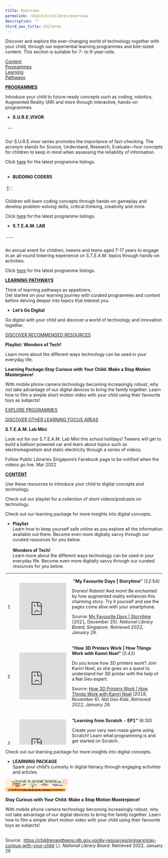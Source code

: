 ```yaml
---
title: Overview
permalink: /digital/children/overview
description: ""
third_nav_title: Children
---
```

Discover and explore the ever-changing world of technology together with your child, through our experiential learning programmes and bite-sized content. This section is suitable for 7- to 9-year-olds.

<div class="row is-multiline">
  <div class="col is-one-third">
    <div class="clickbox is-sky-indigo">
      <a href="/digital/children/content">
        <span>Content</span>
      </a>
    </div>
  </div>
  <div class="col is-one-third">
    <div class="clickbox is-sky-indigo">
      <a href="/digital/children/programmes">
        <span>Programmes</span>
      </a>
    </div>
  </div>
  <div class="col is-one-third">
    <div class="clickbox is-sky-indigo">
      <a href="/digital/children/learning-pathways">
        <span>Learning<br>Pathways</span>
      </a>
    </div>
  </div>
</div>
<p><strong><u>PROGRAMMES</u></strong></p>
<p>Introduce your child to future-ready concepts such as coding, robotics, Augmented Reality (AR) and more through interactive, hands-on programmes.</p>
<ul><li><strong>S.U.R.E.VIVOR</strong></li></ul>
<img height="30" width="30" src="/images/digital/SUREvivor.jpg">
<p>Our S.U.R.E.vivor series promotes the importance of fact-checking. The acronym stands for Source, Understand, Research, Evaluate—four concepts for children to keep in mind when assessing the reliability of information.&nbsp;</p>
<p>Click <u>here</u> for the latest programme listings.<br><br></p>
<ul><li><strong>BUDDING CODERS</strong></li></ul>
<img height="30" width="30" src="/images/digital/Digital-Prog-Children-01b.png">
<p>Children will learn coding concepts through hands-on gameplay and develop problem-solving skills, critical thinking, creativity and more.</p><p>Click <u>here</u> for the latest programme listings.</p>
<ul><li><strong>S.T.E.A.M. LAB</strong></li></ul>
<img height="30" width="30" src="images/digital/steamlab.jpg">
<p>An annual event for children, tweens and teens aged 7-17 years to engage in an all-round tinkering experience on S.T.E.A.M. topics through hands-on activities.</p>
<p>Click <u>here</u> for the latest programme listings.</p>
<p><strong><u>LEARNING PATHWAYS</u></strong></p>
<p>Think of learning pathways as appetizers. <br>Get started on your learning journey with curated programmes and content before delving deeper into topics that interest you.</p>
<ul><li><strong>Let’s Go Digital</strong></li></ul>
<p>Go digital with your child and discover a world of technology and innovation together.</p><p><u>DISCOVER RECOMMENDED RESOURCES</u></p>
<p><strong>Playlist:</strong> <strong>Wonders of Tech!</strong></p><p>Learn more about the different ways technology can be used in your everyday life.</p><p><strong>Learning Package:Stay Curious with Your Child: Make a Stop Motion Masterpiece!</strong></p>
<p>With mobile phone camera technology becoming increasingly robust, why not take advantage of our digital devices to bring the family together. Learn how to film a simple short motion video with your child using their favourite toys as subjects!</p>
<p><u>EXPLORE PROGRAMMES</u></p>
<p><u>DISCOVER OTHER LEARNING FOCUS AREAS</u></p>
<p><strong>S.T.E.A.M. Lab Mini </strong></p><p>Look out for our S.T.E.A.M. Lab Mini this school holidays! Tweens will get to build a balloon powered car and learn about topics such as electromagnetism and static electricity through a series of videos.</p>
<p>Follow Public Libraries Singapore’s Facebook page to be notified when the videos go live. Mar 2022</p>
<p><strong><u>CONTENT</u></strong></p><p>Use these resources to introduce your child to digital concepts and technology.</p><p>Check out our playlist for a collection of short videos/podcasts on technology.</p><p>Check out our learning package for more insights into digital concepts.</p><ul><li><strong>Playlist<br></strong>Learn how to keep yourself safe online as you explore all the information available out there. Become even more digitally savvy through our curated resources for you below.<br><br><strong>Wonders of Tech!<br></strong>Learn more about the different ways technology can be used in your everyday life. Become even more digitally savvy through our curated resources for you below.</li></ul>
<table style="height: 549px;" width="602">
<tbody>
<tr style="height: 183px;">
<td style="height: 183px; width: 32.75px;">
<p>1</p>
</td>
<td style="height: 183px; width: 156px;"><iframe width="150" height="150" src="https://www.youtube.com/embed/tGFfZ8kVuMs" title="YouTube video player" frameborder="0" allow="accelerometer; autoplay; clipboard-write; encrypted-media; gyroscope; picture-in-picture" allowfullscreen></iframe></td>
<td style="height: 183px; width: 391.25px;">
<p>&nbsp;<strong>&ldquo;My Favourite Days | Storytime&rdquo; </strong>(12:54)</p>
<p>Drones! Robots! And more! Be enchanted by how augmented reality enhances this charming story. Try it yourself and see the pages come alive with your smartphone.</p>
<p>Source: <a href="https://youtu.be/tGFfZ8kVuMs">My Favourite Days | Storytime</a> (2021, December 25). <em>National Library Board, Singapore. Retrieved 2022, January 26.</em></p>
</td>
</tr>
<tr style="height: 201px;">
<td style="height: 201px; width: 32.75px;">
<p>2</p>
</td>
<td style="height: 201px; width: 156px;"><iframe width="150" height="150" src="https://www.youtube.com/embed/HlvK6DLwCz4" title="YouTube video player" frameborder="0" allow="accelerometer; autoplay; clipboard-write; encrypted-media; gyroscope; picture-in-picture" allowfullscreen></iframe></td>
<td style="height: 201px; width: 391.25px;">
<p><strong>&ldquo;How 3D Printers Work | How Things Work with Kamri Noel&rdquo; </strong>(2:43)</p>
<p>Do you know how 3D printers work? Join Kamri Noel, as she goes on a quest to understand her 3D printer with the help of a Nat Geo expert.</p>
<p>Source: <a href="https://youtu.be/HlvK6DLwCz4">How 3D Printers Work | How Things Work with Kamri Noel</a> (2018, November 6). <em>Nat Geo Kids. Retrieved 2022, January 26.</em></p>
</td>
</tr>
<tr style="height: 165px;">
<td style="height: 165px; width: 32.75px;">
<p>3</p>
</td>
<td style="height: 165px; width: 156px;"><iframe width="150" height="150" src="https://www.youtube.com/embed/MfkeAoVo4Vo" title="YouTube video player" frameborder="0" allow="accelerometer; autoplay; clipboard-write; encrypted-media; gyroscope; picture-in-picture" allowfullscreen></iframe></td>
<td style="height: 165px; width: 391.25px;">
<p><strong>&ldquo;Learning from Scratch - EP1&rdquo; </strong>(6:30)</p>
<p>Create your very own maze game using Scratch! Learn what programming is and get started on Scratch.</p>
<p>Source: <a href="https://youtu.be/MfkeAoVo4Vo">Learning From Scratch - EP1</a> (2020, December 23). <em>Government Technology Agency of Singapore. Retrieved 2022, January 26.</em></p>
</td>
</tr>
</tbody>
</table>
<p>Check out our learning package for more insights into digital concepts.</p><ul><li><strong>LEARNING PACKAGE </strong><br>Spark your child’s curiosity in digital literacy through engaging activities and articles.</li></ul>
<img src="/images/digital/children/SCWYC.jpg" width="200" height="40">
<p><strong>Stay Curious with Your Child: Make a Stop Motion Masterpiece!</strong></p><p>With mobile phone camera technology becoming increasingly robust, why not take advantage of our digital devices to bring the family together. Learn how to film a simple short motion video with your child using their favourite toys as subjects!</p><p><br>Source: &nbsp;<a href="https://childrenandteens.nlb.gov.sg/diy-resources/primary/stay-curious-with-your-child">https://childrenandteens.nlb.gov.sg/diy-resources/primary/stay-curious-with-your-child</a> (,). <em>National Library Board</em>. Retrieved 2022, January 26</p>